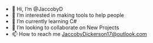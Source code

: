 - 👋 Hi, I’m @JaccobyD
- 👀 I’m interested in making tools to help people 
- 🌱 I’m currently learning C#
- 💞️ I’m looking to collaborate on New Projects
- 📫 How to reach me JaccobyDickerson17@outlook.com

<!---
JaccobyD/JaccobyD is a ✨ special ✨ repository because its `README.md` (this file) appears on your GitHub profile.
You can click the Preview link to take a look at your changes.
--->
